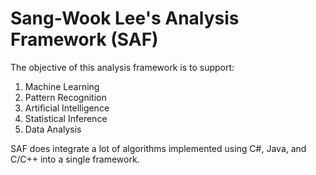 # Sang-Wook Lee's Analysis Framework (SAF) #

The objective of this analysis framework is to support:
  1. Machine Learning
  1. Pattern Recognition
  1. Artificial Intelligence
  1. Statistical Inference
  1. Data Analysis

SAF does integrate a lot of algorithms implemented using C#, Java, and C/C++ into a single framework.
